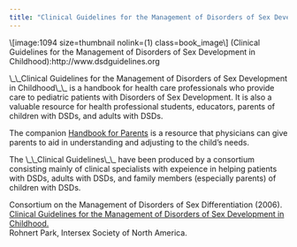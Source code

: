 ```yaml
---
title: "Clinical Guidelines for the Management of Disorders of Sex Development in Childhood"
---
```


<p>\[image:1094 size=thumbnail nolink=(1) class=book_image\] (Clinical Guidelines for the Management of Disorders of Sex Development in Childhood):http://www.dsdguidelines.org  </p>

<p>\_\_Clinical Guidelines for the Management of Disorders of Sex Development in Childhood\_\_ is a handbook for health care professionals who provide care to pediatric patients with Disorders of Sex Development. It is also a valuable resource for health professional students, educators, parents of children with <span class="caps">DSD</span>s, and adults with <span class="caps">DSD</span>s.  </p>

<p>The companion <a href="http://www.dsdguidelines.org">Handbook for Parents</a> is a resource that physicians can give parents to aid in understanding and adjusting to the child&#8217;s needs.  </p>

<p>The \_\_Clinical Guidelines\_\_ have been produced by a consortium consisting mainly of clinical specialists with expeience in helping patients with <span class="caps">DSD</span>s, adults with <span class="caps">DSD</span>s, and family members (especially parents) of children with <span class="caps">DSD</span>s.  </p>


<p>Consortium on the Management of Disorders of Sex Differentiation (2006). <a href="http://www.dsdguidelines.org">Clinical Guidelines for the Management of Disorders of Sex Development in Childhood.</a>  <br />
Rohnert Park, Intersex Society of North America.  </p>

<!--break-->